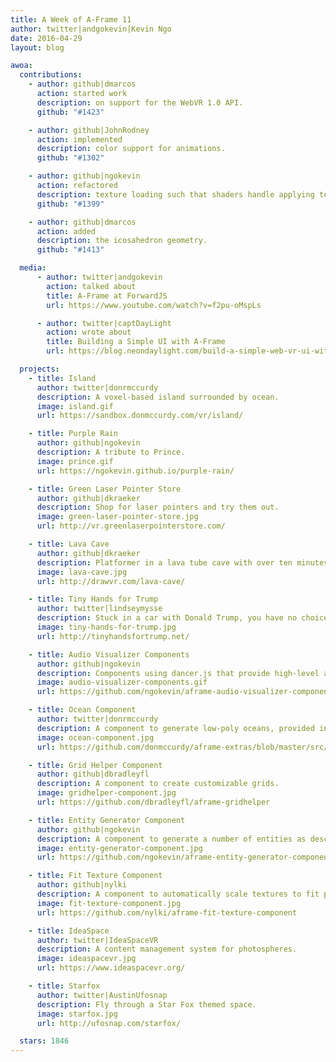 ```yaml
---
title: A Week of A-Frame 11
author: twitter|andgokevin|Kevin Ngo
date: 2016-04-29
layout: blog

awoa:
  contributions:
    - author: github|dmarcos
      action: started work
      description: on support for the WebVR 1.0 API.
      github: "#1423"

    - author: github|JohnRodney
      action: implemented
      description: color support for animations.
      github: "#1302"

    - author: github|ngokevin
      action: refactored
      description: texture loading such that shaders handle applying textures.
      github: "#1399"

    - author: github|dmarcos
      action: added
      description: the icosahedron geometry.
      github: "#1413"

  media:
      - author: twitter|andgokevin
        action: talked about
        title: A-Frame at ForwardJS
        url: https://www.youtube.com/watch?v=f2pu-oMspLs

      - author: twitter|captDayLight
        action: wrote about
        title: Building a Simple UI with A-Frame
        url: https://blog.neondaylight.com/build-a-simple-web-vr-ui-with-a-frame-a17a2d5b484

  projects:
    - title: Island
      author: twitter|donrmccurdy
      description: A voxel-based island surrounded by ocean.
      image: island.gif
      url: https://sandbox.donmccurdy.com/vr/island/

    - title: Purple Rain
      author: github|ngokevin
      description: A tribute to Prince.
      image: prince.gif
      url: https://ngokevin.github.io/purple-rain/

    - title: Green Laser Pointer Store
      author: github|dkraeker
      description: Shop for laser pointers and try them out.
      image: green-laser-pointer-store.jpg
      url: http://vr.greenlaserpointerstore.com/

    - title: Lava Cave
      author: github|dkraeker
      description: Platformer in a lava tube cave with over ten minutes of gameplay.
      image: lava-cave.jpg
      url: http://drawvr.com/lava-cave/

    - title: Tiny Hands for Trump
      author: twitter|lindseymysse
      description: Stuck in a car with Donald Trump, you have no choice but to listen to him.
      image: tiny-hands-for-trump.jpg
      url: http://tinyhandsfortrump.net/

    - title: Audio Visualizer Components
      author: github|ngokevin
      description: Components using dancer.js that provide high-level audio data to create audio visualizations.
      image: audio-visualizer-components.gif
      url: https://github.com/ngokevin/aframe-audio-visualizer-components

    - title: Ocean Component
      author: twitter|donrmccurdy
      description: A component to generate low-poly oceans, provided in his aframe-extras library.
      image: ocean-component.jpg
      url: https://github.com/donmccurdy/aframe-extras/blob/master/src/primitives/a-ocean.js

    - title: Grid Helper Component
      author: github|dbradleyfl
      description: A component to create customizable grids.
      image: gridhelper-component.jpg
      url: https://github.com/dbradleyfl/aframe-gridhelper

    - title: Entity Generator Component
      author: github|ngokevin
      description: A component to generate a number of entities as described by mixins.
      image: entity-generator-component.jpg
      url: https://github.com/ngokevin/aframe-entity-generator-component

    - title: Fit Texture Component
      author: github|nylki
      description: A component to automatically scale textures to fit planes.
      image: fit-texture-component.jpg
      url: https://github.com/nylki/aframe-fit-texture-component

    - title: IdeaSpace
      author: twitter|IdeaSpaceVR
      description: A content management system for photospheres.
      image: ideaspacevr.jpg
      url: https://www.ideaspacevr.org/

    - title: Starfox
      author: twitter|AustinUfosnap
      description: Fly through a Star Fox themed space.
      image: starfox.jpg
      url: http://ufosnap.com/starfox/

  stars: 1846
---
```

